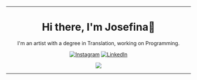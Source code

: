 <!---
Monroestein/Monroestein is a ✨ special ✨ repository because its `README.md` (this file) appears on your GitHub profile.
You can click the Preview link to take a look at your changes.
--->

---  
<h1 align="center">Hi there, I'm Josefina🌼</h1>
<p align="center">I'm an artist with a degree in Translation, working on Programming.</p>

<div align="center"> 
  
  [![Instagram](https://img.shields.io/badge/Monroestein-%23E4405F.svg?logo=Instagram&logoColor=white)](https://instagram.com/Monroestein) [![LinkedIn](https://img.shields.io/badge/Josefina-%230077B5.svg?logo=linkedin&logoColor=white)](https://linkedin.com/in/josefina-zamorano)


![](https://github-readme-stats.vercel.app/api/top-langs/?username=Monroestein&theme=dracula&hide_border=false&include_all_commits=true&count_private=true&layout=compact)

---

</div>
<!-- Proudly created with GPRM ( https://gprm.itsvg.in ) -->
